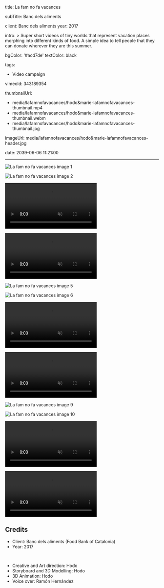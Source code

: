 title: La fam no fa vacances

subTitle: Banc dels aliments

client: Banc dels aliments
year: 2017

intro: >
  Super short videos of tiny worlds that represent vacation places morphing into different kinds of food. A simple idea to tell people that they can donate wherever they are this summer.

bgColor: '#acd7de'
textColor: black

tags:
  - Video campaign

vimeoId: 343189354

thumbnailUrl:
  - media/lafamnofavacances/hodo&marie-lafamnofavacances-thumbnail.mp4
  - media/lafamnofavacances/hodo&marie-lafamnofavacances-thumbnail.webm
  - media/lafamnofavacances/hodo&marie-lafamnofavacances-thumbnail.jpg

imageUrl: media/lafamnofavacances/hodo&marie-lafamnofavacances-header.jpg

date: 2039-06-06 11:21:00



---

<!-- This is a 2x gallery sample -->
<!-- Always add a linebreak between images -->
<!-- It needs two images between paragraph tags -->
<div class="gallery gallery-2">

![La fam no fa vacances image 1](/media/lafamnofavacances/hodo&marie-lafamnofavacances-1.jpg)

![La fam no fa vacances image 2](/media/lafamnofavacances/hodo&marie-lafamnofavacances-2.jpg)

</div>

<!-- This is a 2x VIDEO gallery -->
<!-- Always add a linebreak between images -->
<!-- It needs two images between paragraph tags -->
<div class="gallery gallery-2">

<p>
	<video playsinline="playsinline" muted loop autoplay>
			<source src="/media/lafamnofavacances/hodo&marie-lafamnofavacances-3.mp4" type="video/mp4">
			<source src="/media/lafamnofavacances/hodo&marie-lafamnofavacances-3.webm" type="video/webm">
	</video>
</p>

<p>
	<video playsinline="playsinline" muted loop autoplay>
			<source src="/media/lafamnofavacances/hodo&marie-lafamnofavacances-4.mp4" type="video/mp4">
			<source src="/media/lafamnofavacances/hodo&marie-lafamnofavacances-4.webm" type="video/webm">
	</video>
</p>


</div>


<!-- This is a 2x gallery sample -->
<!-- Always add a linebreak between images -->
<!-- It needs two images between paragraph tags -->
<div class="gallery gallery-2">

![La fam no fa vacances image 5](/media/lafamnofavacances/hodo&marie-lafamnofavacances-5.jpg)

![La fam no fa vacances image 6](/media/lafamnofavacances/hodo&marie-lafamnofavacances-6.jpg)

</div>





<!-- This is a 2x VIDEO gallery -->
<!-- Always add a linebreak between images -->
<!-- It needs two images between paragraph tags -->
<div class="gallery gallery-2">

<p>
	<video playsinline="playsinline" muted loop autoplay>
			<source src="/media/lafamnofavacances/hodo&marie-lafamnofavacances-7.mp4" type="video/mp4">
			<source src="/media/lafamnofavacances/hodo&marie-lafamnofavacances-7.webm" type="video/webm">
	</video>
</p>

<p>
	<video playsinline="playsinline" muted loop autoplay>
			<source src="/media/lafamnofavacances/hodo&marie-lafamnofavacances-8.mp4" type="video/mp4">
			<source src="/media/lafamnofavacances/hodo&marie-lafamnofavacances-8.webm" type="video/webm">
	</video>
</p>


</div>


<!-- This is a 2x gallery sample -->
<!-- Always add a linebreak between images -->
<!-- It needs two images between paragraph tags -->
<div class="gallery gallery-2">

![La fam no fa vacances image 9](/media/lafamnofavacances/hodo&marie-lafamnofavacances-9.jpg)

![La fam no fa vacances image 10](/media/lafamnofavacances/hodo&marie-lafamnofavacances-10.jpg)

</div>



<!-- This is a 2x VIDEO gallery -->
<!-- Always add a linebreak between images -->
<!-- It needs two images between paragraph tags -->
<div class="gallery gallery-2">

<p>
	<video playsinline="playsinline" muted loop autoplay>
			<source src="/media/lafamnofavacances/hodo&marie-lafamnofavacances-11.mp4" type="video/mp4">
			<source src="/media/lafamnofavacances/hodo&marie-lafamnofavacances-11.webm" type="video/webm">
	</video>
</p>

<p>
	<video playsinline="playsinline" muted loop autoplay>
			<source src="/media/lafamnofavacances/hodo&marie-lafamnofavacances-12.mp4" type="video/mp4">
			<source src="/media/lafamnofavacances/hodo&marie-lafamnofavacances-12.webm" type="video/webm">
	</video>
</p>


</div>



<!-- Sample credits secion -->
## Credits

* Client: Banc dels aliments (Food Bank of Catalonia)
* Year: 2017  
  
<br>

* Creative and Art direction: Hodo
* Storyboard and 3D Modelling: Hodo
* 3D Animation: Hodo
* Voice over: Ramón Hernández